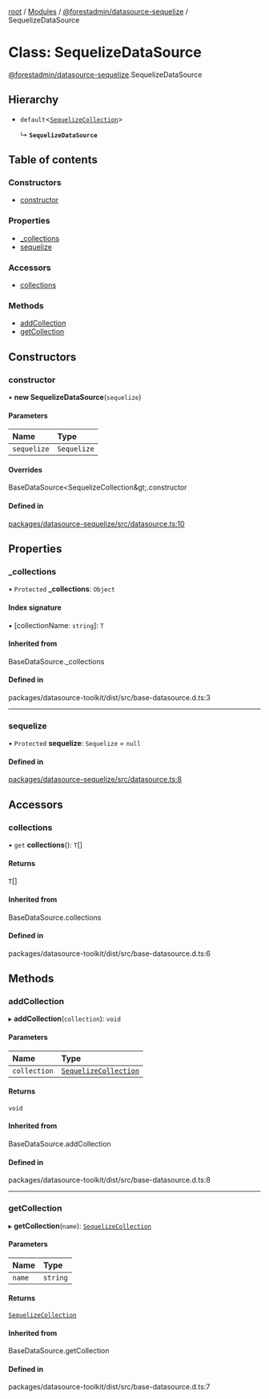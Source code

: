 [root](../README.md) / [Modules](../modules.md) / [@forestadmin/datasource-sequelize](../modules/forestadmin_datasource_sequelize.md) / SequelizeDataSource

# Class: SequelizeDataSource

[@forestadmin/datasource-sequelize](../modules/forestadmin_datasource_sequelize.md).SequelizeDataSource

## Hierarchy

- `default`<[`SequelizeCollection`](forestadmin_datasource_sequelize.SequelizeCollection.md)\>

  ↳ **`SequelizeDataSource`**

## Table of contents

### Constructors

- [constructor](forestadmin_datasource_sequelize.SequelizeDataSource.md#constructor)

### Properties

- [\_collections](forestadmin_datasource_sequelize.SequelizeDataSource.md#_collections)
- [sequelize](forestadmin_datasource_sequelize.SequelizeDataSource.md#sequelize)

### Accessors

- [collections](forestadmin_datasource_sequelize.SequelizeDataSource.md#collections)

### Methods

- [addCollection](forestadmin_datasource_sequelize.SequelizeDataSource.md#addcollection)
- [getCollection](forestadmin_datasource_sequelize.SequelizeDataSource.md#getcollection)

## Constructors

### constructor

• **new SequelizeDataSource**(`sequelize`)

#### Parameters

| Name | Type |
| :------ | :------ |
| `sequelize` | `Sequelize` |

#### Overrides

BaseDataSource&lt;SequelizeCollection\&gt;.constructor

#### Defined in

[packages/datasource-sequelize/src/datasource.ts:10](https://github.com/ForestAdmin/agent-nodejs/blob/0eb369e/packages/datasource-sequelize/src/datasource.ts#L10)

## Properties

### \_collections

• `Protected` **\_collections**: `Object`

#### Index signature

▪ [collectionName: `string`]: `T`

#### Inherited from

BaseDataSource.\_collections

#### Defined in

packages/datasource-toolkit/dist/src/base-datasource.d.ts:3

___

### sequelize

• `Protected` **sequelize**: `Sequelize` = `null`

#### Defined in

[packages/datasource-sequelize/src/datasource.ts:8](https://github.com/ForestAdmin/agent-nodejs/blob/0eb369e/packages/datasource-sequelize/src/datasource.ts#L8)

## Accessors

### collections

• `get` **collections**(): `T`[]

#### Returns

`T`[]

#### Inherited from

BaseDataSource.collections

#### Defined in

packages/datasource-toolkit/dist/src/base-datasource.d.ts:6

## Methods

### addCollection

▸ **addCollection**(`collection`): `void`

#### Parameters

| Name | Type |
| :------ | :------ |
| `collection` | [`SequelizeCollection`](forestadmin_datasource_sequelize.SequelizeCollection.md) |

#### Returns

`void`

#### Inherited from

BaseDataSource.addCollection

#### Defined in

packages/datasource-toolkit/dist/src/base-datasource.d.ts:8

___

### getCollection

▸ **getCollection**(`name`): [`SequelizeCollection`](forestadmin_datasource_sequelize.SequelizeCollection.md)

#### Parameters

| Name | Type |
| :------ | :------ |
| `name` | `string` |

#### Returns

[`SequelizeCollection`](forestadmin_datasource_sequelize.SequelizeCollection.md)

#### Inherited from

BaseDataSource.getCollection

#### Defined in

packages/datasource-toolkit/dist/src/base-datasource.d.ts:7
